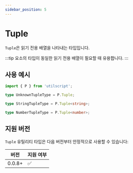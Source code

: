 ```yaml
---
sidebar_position: 5
---
```


# Tuple

`Tuple`은 읽기 전용 배열을 나타내는 타입입니다.

:::tip
요소의 타입이 동일한 읽기 전용 배열이 필요할 때 유용합니다.
:::

## 사용 예시

```ts
import { P } from 'utilscript';

type UnknownTupleType = P.Tuple;

type StringTupleType = P.Tuple<string>;

type NumberTupleType = P.Tuple<number>;
```

## 지원 버전

`Tuple` 유틸리티 타입은 다음 버전부터 안정적으로 사용할 수 있습니다:

| 버전   | 지원 여부 |
| ------ | --------- |
| 0.0.8+ | ✅        |
